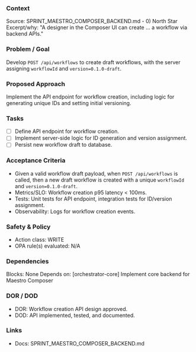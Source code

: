 ### Context
Source: SPRINT_MAESTRO_COMPOSER_BACKEND.md - 0) North Star
Excerpt/why: "A designer in the Composer UI can create ... a workflow via backend APIs."

### Problem / Goal
Develop `POST /api/workflows` to create draft workflows, with the server assigning `workflowId` and `version=0.1.0-draft`.

### Proposed Approach
Implement the API endpoint for workflow creation, including logic for generating unique IDs and setting initial versioning.

### Tasks
- [ ] Define API endpoint for workflow creation.
- [ ] Implement server-side logic for ID generation and version assignment.
- [ ] Persist new workflow draft to database.

### Acceptance Criteria
- Given a valid workflow draft payload, when `POST /api/workflows` is called, then a new draft workflow is created with a unique `workflowId` and `version=0.1.0-draft`.
- Metrics/SLO: Workflow creation p95 latency < 100ms.
- Tests: Unit tests for API endpoint, integration tests for ID/version assignment.
- Observability: Logs for workflow creation events.

### Safety & Policy
- Action class: WRITE
- OPA rule(s) evaluated: N/A

### Dependencies
Blocks: None
Depends on: [orchestrator-core] Implement core backend for Maestro Composer

### DOR / DOD
- DOR: Workflow creation API design approved.
- DOD: API implemented, tested, and documented.

### Links
- Docs: SPRINT_MAESTRO_COMPOSER_BACKEND.md
